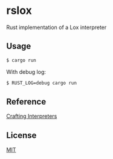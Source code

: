 # rslox
Rust implementation of a Lox interpreter  

## Usage
```sh
$ cargo run
```

With debug log: 
```sh 
$ RUST_LOG=debug cargo run
```

## Reference
[Crafting Interpreters](https://github.com/munificent/craftinginterpreters)

## License
[MIT](./LICENSE)
